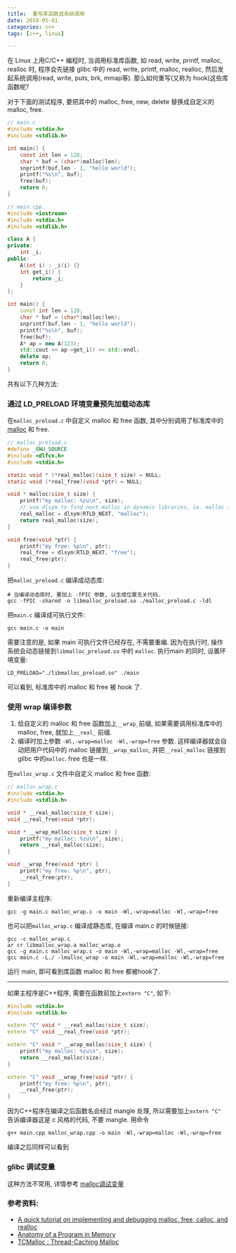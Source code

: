 ```yaml
---
title:  重写库函数或系统调用
date: 2018-05-01
categories: c++
tags: [c++, linux]

---
```



在 Linux 上用C/C++ 编程时, 当调用标准库函数, 如 read, write, printf, malloc, realloc 时, 程序会先链接 glibc 中的 read, write, printf, malloc, realloc, 然后发起系统调用(read, write, puts, brk, mmap等). 那么如何重写(又称为 hook)这些库函数呢?

对于下面的测试程序, 要把其中的 malloc, free, new, delete 替换成自定义的 malloc, free.
```c
// main.c
#include <stdio.h>
#include <stdlib.h>

int main() {
    const int len = 128;
    char * buf = (char*)malloc(len);
    snprintf(buf,len - 1, "hello world");
    printf("%s\n", buf);
    free(buf);
    return 0;
}
```

```cpp
// main.cpp
#include <iostream>
#include <stdio.h>
#include <stdlib.h>

class A {
private:
    int _i;
public:
    A(int i) : _i(i) {}
    int get_i() {
        return _i;
    }
};

int main() {
    const int len = 128;
    char * buf = (char*)malloc(len);
    snprintf(buf,len - 1, "hello world");
    printf("%s\n", buf);
    free(buf);
    A* ap = new A(123);
    std::cout << ap->get_i() << std::endl;
    delete ap;
    return 0;
}
```
共有以下几种方法:

### 通过 LD_PRELOAD 环境变量预先加载动态库
在`malloc_preload.c` 中自定义 malloc 和 free 函数, 其中分别调用了标准库中的 [malloc](https://linux.die.net/man/3/malloc) 和 free.
```c
// malloc_preload.c
#define _GNU_SOURCE
#include <dlfcn.h>
#include <stdio.h>

static void * (*real_malloc)(size_t size) = NULL;
static void (*real_free)(void *ptr) = NULL;

void * malloc(size_t size) {
    printf("my malloc: %zu\n", size);
    // use dlsym to find next malloc in dynamic libraries, ie. malloc in std library
    real_malloc = dlsym(RTLD_NEXT, "malloc");
    return real_malloc(size);
}

void free(void *ptr) {
    printf("my free: %p\n", ptr);
    real_free = dlsym(RTLD_NEXT, "free");
    real_free(ptr);
}
```

把`malloc_preload.c` 编译成动态库:
```shell
# 当编译动态库时, 要加上 -fPIC 参数, 以生成位置无关代码.
gcc -fPIC -shared -o libmalloc_preload.so ./malloc_preload.c -ldl
```
把`main.c` 编译成可执行文件:
```
gcc main.c -o main 
```
需要注意的是, 如果 main 可执行文件已经存在, 不需要重编. 因为在执行时, 操作系统会动态链接到`libmalloc_preload.so` 中的 `malloc`.
执行main 的同时, 设置环境变量:
```shell
LD_PRELOAD="./libmalloc_preload.so" ./main
```
可以看到, 标准库中的 malloc 和 free 被 hook 了.

### 使用 wrap 编译参数
1. 给自定义的 malloc 和 free 函数加上`__wrap_`前缀, 如果需要调用标准库中的 malloc, free, 就加上`__real_` 前缀. 
2. 编译时加上参数 `-Wl,-wrap=malloc -Wl,-wrap=free` 参数. 这样编译器就会自动把用户代码中的 malloc 链接到`__wrap_malloc`, 并把`__real_malloc` 链接到glibc 中的`malloc`. free 也是一样.

在`malloc_wrap.c` 文件中自定义 malloc 和 free 函数:
```c
// malloc_wrap.c
#include <stdio.h>
#include <stdlib.h>

void * __real_malloc(size_t size);
void __real_free(void *ptr);

void * __wrap_malloc(size_t size) {
    printf("my malloc: %zu\n", size);
    return __real_malloc(size);
}

void __wrap_free(void *ptr) {
    printf("my free: %p\n", ptr);
    __real_free(ptr);
}
```

重新编译主程序:
```shell
gcc -g main.c malloc_wrap.c -o main -Wl,-wrap=malloc -Wl,-wrap=free
```
也可以把`malloc_wrap.c` 编译成静态库, 在编译 main.c 的时候链接:
```
gcc -c malloc_wrap.c
ar cr libmalloc_wrap.a malloc_wrap.o
gcc -g main.c malloc_wrap.c -o main -Wl,-wrap=malloc -Wl,-wrap=free
gcc main.c -L./ -lmalloc_wrap -o main -Wl,-wrap=malloc -Wl,-wrap=free
```

运行 main, 即可看到库函数 malloc 和 free 都被hook了.

-----------------
如果主程序是C++程序, 需要在函数前加上`extern "C"`, 如下:
```cpp
#include <stdio.h>
#include <stdlib.h>

extern "C" void * __real_malloc(size_t size);
extern "C" void __real_free(void *ptr);

extern "C" void * __wrap_malloc(size_t size) {
    printf("my malloc: %zu\n", size);
    return __real_malloc(size);
}

extern "C" void __wrap_free(void *ptr) {
    printf("my free: %p\n", ptr);
    __real_free(ptr);
}
```
因为C++程序在编译之后函数名会经过 mangle 处理, 所以需要加上`extern "C"` 告诉编译器这是 c 风格的代码, 不要 mangle.
用命令
```shell
g++ main.cpp malloc_wrap.cpp -o main -Wl,-wrap=malloc -Wl,-wrap=free
```
编译之后同样可以看到

### glibc 调试变量
这种方法不常用, 详情参考 [malloc调试变量](http://blog.sina.com.cn/s/blog_6f5b220601012x32.html)


### 参考资料:
- [A quick tutorial on implementing and debugging malloc, free, calloc, and realloc](https://danluu.com/malloc-tutorial/)
- [Anatomy of a Program in Memory](https://manybutfinite.com/post/anatomy-of-a-program-in-memory/)
- [TCMalloc : Thread-Caching Malloc](http://goog-perftools.sourceforge.net/doc/tcmalloc.html)
